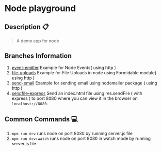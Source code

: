 # Node playground

## Description :clipboard:
> A demo app for node

## Branches Information

1. [event-emitter](https://github.com/imranhsayed/node-playground/tree/event-emitter) Example for Node Events( using http ) 
2. [file-uploads](https://github.com/imranhsayed/node-playground/tree/file-uploads) Example for File Uploads in node using Formidable module( using http )
3. [send-email](https://github.com/imranhsayed/node-playground/tree/send-email) Example for sending email using nodemailer package ( using http )
4. [sendfile-express](https://github.com/imranhsayed/node-playground/tree/sendfile-express) Send an index.html file using res.sendFile ( with express ) to port 8080 where you can view it in the browser on `localhost://8080`. 

## Common Commands :computer:

1. `npm run dev` runs node on port 8080 by running server.js file 
2. `npm run dev:watch` runs node on port 8080 in watch mode by running server.js file 
